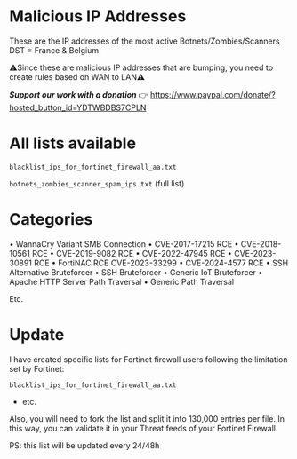 # Malicious IP Addresses
These are the IP addresses of the most active Botnets/Zombies/Scanners DST = France & Belgium

⚠Since these are malicious IP addresses that are bumping, you need to create rules based on WAN to LAN⚠

***Support our work with a donation*** 👉 https://www.paypal.com/donate/?hosted_button_id=YDTWBDBS7CPLN

# All lists available

```blacklist_ips_for_fortinet_firewall_aa.txt```

```botnets_zombies_scanner_spam_ips.txt``` (full list)

# Categories

• WannaCry Variant SMB Connection
• CVE-2017-17215 RCE
• CVE-2018-10561 RCE
• CVE-2019-9082 RCE
• CVE-2022-47945 RCE
• CVE-2023-30891 RCE
• FortiNAC RCE CVE-2023-33299
• CVE-2024-4577 RCE
• SSH Alternative Bruteforcer
• SSH Bruteforcer
• Generic IoT Bruteforcer
• Apache HTTP Server Path Traversal
• Generic Path Traversal

Etc.

# Update

I have created specific lists for Fortinet firewall users following the limitation set by Fortinet:

```blacklist_ips_for_fortinet_firewall_aa.txt```

- etc.

Also, you will need to fork the list and split it into 130,000 entries per file. 
In this way, you can validate it in your Threat feeds of your Fortinet Firewall.

PS: this list will be updated every 24/48h
